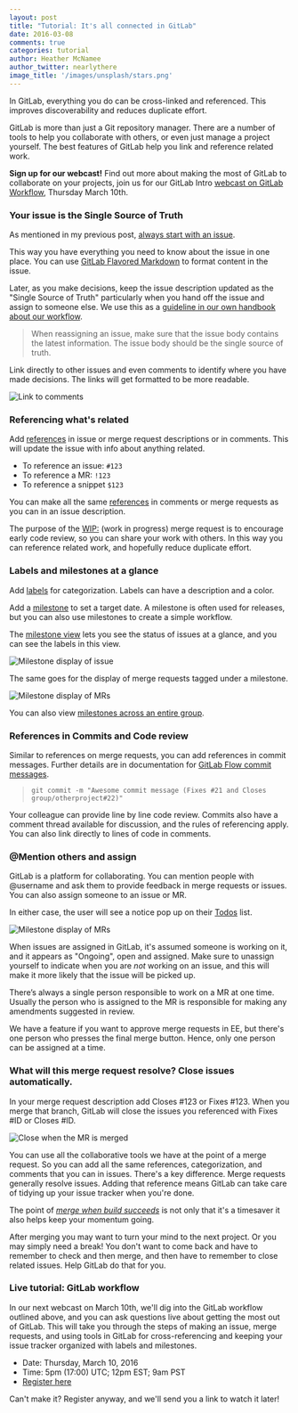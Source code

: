 ```yaml
---
layout: post
title: "Tutorial: It's all connected in GitLab"
date: 2016-03-08
comments: true
categories: tutorial
author: Heather McNamee
author_twitter: nearlythere
image_title: '/images/unsplash/stars.png'
---
```


In GitLab, everything you do can be cross-linked and referenced.
This improves discoverability and reduces duplicate effort.

GitLab is more than just a Git repository manager.
There are a number of tools to help you collaborate with others, or even
just manage a project yourself.
The best features of GitLab help you link and reference related work.

 **Sign up for our webcast!** Find out more about making the most of GitLab to collaborate
 on your projects, join us for our GitLab Intro
 [webcast on GitLab Workflow][webcast], Thursday March 10th.

<!-- more -->

### Your issue is the Single Source of Truth

As mentioned in my previous post, [always start with an issue][start-issue].

This way you have everything you need to know about the issue in one place.
You can use [GitLab Flavored Markdown] to format content in the issue.

Later, as you make decisions, keep the issue description updated as the "Single
Source of Truth" particularly when you hand off the issue and assign to someone else.
We use this as a [guideline in our own handbook about our workflow][ssot].

> When reassigning an issue, make sure that the issue body contains the
latest information. The issue body should be the single source of truth.

Link directly to other issues and even comments to identify where you have
made decisions. The links will get formatted to be more readable.

![Link to comments](/images/blogimages/connect-commentlink.png)

### Referencing what's related

Add [references] in issue or merge request descriptions or in comments.
This will update the issue with info about anything related.

- To reference an issue: `#123`
- To reference a MR: `!123`
- To reference a snippet `$123`

You can make all the same [references] in comments or merge requests as you can
in an issue description.

The purpose of the [WIP:] (work in progress) merge request is to encourage early code
review, so you can share your work with others.
In this way you can reference related work, and hopefully reduce duplicate effort.

### Labels and milestones at a glance

Add [labels] for categorization.
Labels can have a description and a color.

Add a [milestone] to set a target date. A milestone is often used for releases,
but you can also use milestones to create a simple workflow.

The [milestone view][milestone-mr] lets you see the status of issues at a glance, and you can
see the labels in this view.

![Milestone display of issue](/images/blogimages/connect-milestone.png)

The same goes for the display of merge requests tagged under a milestone.

![Milestone display of MRs](/images/blogimages/connect-milestonemr.png)

You can also view [milestones across an entire group][group-milestones].

### References in Commits and Code review

Similar to references on merge requests, you can add references in commit messages.
Further details are in documentation for [GitLab Flow commit messages][glf-commit].

> `git commit -m "Awesome commit message (Fixes #21 and Closes group/otherproject#22)"`

Your colleague can provide line by line code review.
Commits also have a comment thread available for discussion,
and the rules of referencing apply.
You can also link directly to lines of code in comments.

### @Mention others and assign

GitLab is a platform for collaborating.
You can mention people with @username and ask them to provide feedback in
merge requests or issues.
You can also assign someone to an issue or MR.

In either case, the user will see a notice pop up on their [Todos] list.

![Milestone display of MRs](/images/blogimages/todos-screenshot.jpg)

When issues are assigned in GitLab, it's assumed someone is working on it,
and it appears as "Ongoing", open and assigned.
Make sure to unassign yourself to indicate when you are *not* working on an issue,
and this will make it more likely that the issue will be picked up.

There’s always a single person responsible to work on a MR at one time.
Usually the person who is assigned to the MR is responsible for making any
amendments suggested in review.

We have a feature if you want to approve merge requests in EE, but there's one
person who presses the final merge button.
Hence, only one person can be assigned at a time.

### What will this merge request resolve? Close issues automatically.

In your merge request description add Closes #123 or Fixes #123.
When you merge that branch, GitLab will close the issues you
referenced with Fixes #ID or Closes #ID.

![Close when the MR is merged](/images/blogimages/connect-relatedmr.png)

You can use all the collaborative tools we have at the point of a merge request.
So you can add all the same references, categorization, and comments that you
can in issues.
There's a key difference. Merge requests generally resolve issues.
Adding that reference means GitLab can take care of tidying up your issue
tracker when you're done.

The point of [*merge when build succeeds*][merge-succeeds] is not only that
it's a timesaver it also helps keep your momentum going.

After merging you may want to turn your mind to the next project.
Or you may simply need a break!
You don't want to come back and have to remember to check and then merge,
and then have to remember to close related issues.
Help GitLab do that for you.

### Live tutorial: GitLab workflow

In our next webcast on March 10th, we'll dig into the GitLab workflow outlined
above, and you can ask questions live about getting the most out of GitLab.
This will take you through the steps of making an issue, merge requests, and
using tools in GitLab for cross-referencing and keeping your issue tracker
organized with labels and milestones.

- Date: Thursday, March 10, 2016
- Time: 5pm (17:00) UTC; 12pm EST; 9am PST
- [Register here][webcast]

Can't make it? Register anyway, and we'll send you a link to watch it later!

[merge-succeeds]: http://doc.gitlab.com/ce/workflow/merge_when_build_succeeds.html
[milestone-mr]: https://gitlab.com/gitlab-org/gitlab-ce/milestones/22
[group-milestones]: https://gitlab.com/groups/gitlab-org/issues?milestone_title=8.6
[our monthly release issue]: http://doc.gitlab.com/ee/release/monthly.html#create-an-overall-issue-and-follow-it
[create-project]: http://doc.gitlab.com/ce/gitlab-basics/create-project.html#how-to-create-a-project-in-gitlab
[ssot]: https://about.gitlab.com/handbook/#gitlab-workflow
[start-issue]: https://about.gitlab.com/2016/03/03/start-with-an-issue/
[webcast]: http://page.gitlab.com/mar-2016-gitlab-introduction.html
[glf-commit]: http://doc.gitlab.com/ee/workflow/gitlab_flow.html#committing-often-and-with-the-right-message
[GitLab Flow]: http://doc.gitlab.com/ee/workflow/gitlab_flow.html
[Patricio-tips]: https://about.gitlab.com/2015/02/19/8-tips-to-help-you-work-better-with-git/
[Todos]: http://doc.gitlab.com/ce/workflow/todos.html
[WIP:]: http://doc.gitlab.com/ce/workflow/wip_merge_requests.html
[gitlab-ui]: https://about.gitlab.com/2016/02/10/feature-highlight-create-files-and-directories-from-files-page/
[GitLab Flavored Markdown]: http://doc.gitlab.com/ce/markdown/markdown.html
[task lists]: http://doc.gitlab.com/ce/markdown/markdown.html#task-lists
[labels]: http://doc.gitlab.com/ce/workflow/labels.html#sts=Labels
[milestone]: http://doc.gitlab.com/ce/workflow/milestones.html
[references]: http://doc.gitlab.com/ce/markdown/markdown.html#special-gitlab-references
